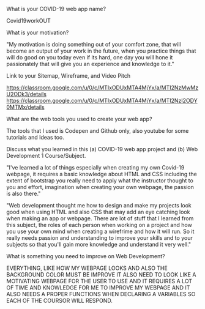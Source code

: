 What is your COVID-19 web app name?

Covid19workOUT

What is your motivation?

"My motivation is doing something out of your comfort zone, that will become an output of your work in the future, when you practice things that will do good on you today even if its hard, one day you will hone it passionately that will give you an experience and knowledge to it."

Link to your Sitemap, Wireframe, and Video Pitch

https://classroom.google.com/u/0/c/MTIxODUxMTA4MjYx/a/MTI2NzMwMzU2ODk3/details
https://classroom.google.com/u/0/c/MTIxODUxMTA4MjYx/a/MTI2NzI2ODY0MTMx/details

What are the web tools you used to create your web app?

The tools that I used is Codepen and Github only, also youtube for some tutorials and Ideas too.

Discuss what you learned in this (a) COVID-19 web app project and (b) Web Development 1 Course/Subject. 

"I've learned a lot of things especially when creating my own Covid-19 webpage, it requires a basic knowledge about HTML and CSS including the extent of bootstrap
you really need to apply what the instructor thought to you and effort, imagination when creating your own webpage, the passion is also there."

"Web development thought me how to design and make my projects look good when using HTML and also CSS that may add an eye catching look when making an app or webpage.
There are lot of stuff that I learned from this subject, the roles of each person when working on a project and how you use your own mind when creating a wirefrime and how it will run. So it really needs passion and understanding to improve your skills and to your subjects so that you'll gain more knowledge and understand it very well."

What is something you need to improve on Web Development?

EVERYTHING, LIKE HOW MY WEBPAGE LOOKS AND ALSO THE BACKGROUND COLOR MUST BE IMPROVE IT ALSO NEED TO LOOK LIKE A MOTIVATING WEBPAGE FOR THE USER TO USE AND IT REQUIRES A LOT OF
TIME AND KNOWLEDGE FOR ME TO IMPROVE MY WEBPAGE AND IT ALSO NEEDS A PROPER FUNCTIONS WHEN DECLARING A VARIABLES SO EACH OF THE COURSOR WILL RESPOND.
